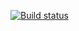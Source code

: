 [![Build status](https://ci.appveyor.com/api/projects/status/4c551jco2rvrkv7i?svg=true)](https://ci.appveyor.com/project/OlgaMedeiros/seleniumdebitcard-rw2qf)



